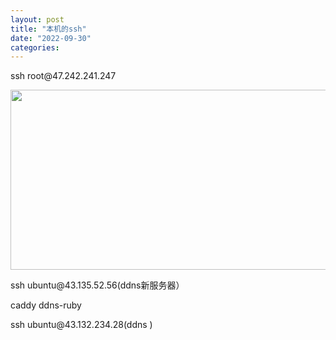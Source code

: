 ```yaml
---
layout: post
title: "本机的ssh"
date: "2022-09-30"
categories: 
---
```

<p>ssh root@47.242.241.247</p>

<p><img height="288" src="/uploads/ckeditor/pictures/503/image-20220930145729-1.png" width="1916" /></p>

<p>ssh ubuntu@43.135.52.56(ddns新服务器）</p>

<p>caddy ddns-ruby</p>

<p>ssh ubuntu@43.132.234.28(ddns )</p>

